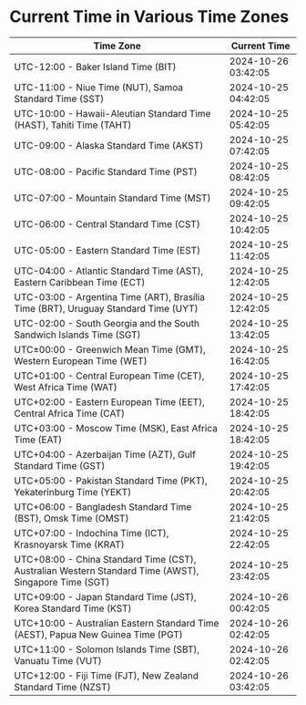 # Current Time in Various Time Zones

| Time Zone | Current Time |
|-----------|--------------|
| UTC-12:00 - Baker Island Time (BIT) | 2024-10-26 03:42:05 |
| UTC-11:00 - Niue Time (NUT), Samoa Standard Time (SST) | 2024-10-25 04:42:05 |
| UTC-10:00 - Hawaii-Aleutian Standard Time (HAST), Tahiti Time (TAHT) | 2024-10-25 05:42:05 |
| UTC-09:00 - Alaska Standard Time (AKST) | 2024-10-25 07:42:05 |
| UTC-08:00 - Pacific Standard Time (PST) | 2024-10-25 08:42:05 |
| UTC-07:00 - Mountain Standard Time (MST) | 2024-10-25 09:42:05 |
| UTC-06:00 - Central Standard Time (CST) | 2024-10-25 10:42:05 |
| UTC-05:00 - Eastern Standard Time (EST) | 2024-10-25 11:42:05 |
| UTC-04:00 - Atlantic Standard Time (AST), Eastern Caribbean Time (ECT) | 2024-10-25 12:42:05 |
| UTC-03:00 - Argentina Time (ART), Brasília Time (BRT), Uruguay Standard Time (UYT) | 2024-10-25 12:42:05 |
| UTC-02:00 - South Georgia and the South Sandwich Islands Time (SGT) | 2024-10-25 13:42:05 |
| UTC±00:00 - Greenwich Mean Time (GMT), Western European Time (WET) | 2024-10-25 16:42:05 |
| UTC+01:00 - Central European Time (CET), West Africa Time (WAT) | 2024-10-25 17:42:05 |
| UTC+02:00 - Eastern European Time (EET), Central Africa Time (CAT) | 2024-10-25 18:42:05 |
| UTC+03:00 - Moscow Time (MSK), East Africa Time (EAT) | 2024-10-25 18:42:05 |
| UTC+04:00 - Azerbaijan Time (AZT), Gulf Standard Time (GST) | 2024-10-25 19:42:05 |
| UTC+05:00 - Pakistan Standard Time (PKT), Yekaterinburg Time (YEKT) | 2024-10-25 20:42:05 |
| UTC+06:00 - Bangladesh Standard Time (BST), Omsk Time (OMST) | 2024-10-25 21:42:05 |
| UTC+07:00 - Indochina Time (ICT), Krasnoyarsk Time (KRAT) | 2024-10-25 22:42:05 |
| UTC+08:00 - China Standard Time (CST), Australian Western Standard Time (AWST), Singapore Time (SGT) | 2024-10-25 23:42:05 |
| UTC+09:00 - Japan Standard Time (JST), Korea Standard Time (KST) | 2024-10-26 00:42:05 |
| UTC+10:00 - Australian Eastern Standard Time (AEST), Papua New Guinea Time (PGT) | 2024-10-26 02:42:05 |
| UTC+11:00 - Solomon Islands Time (SBT), Vanuatu Time (VUT) | 2024-10-26 02:42:05 |
| UTC+12:00 - Fiji Time (FJT), New Zealand Standard Time (NZST) | 2024-10-26 03:42:05 |
